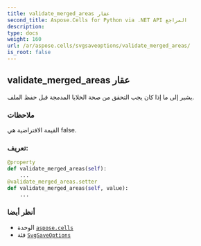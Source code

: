 ```yaml
---
title: validate_merged_areas عقار
second_title: Aspose.Cells for Python via .NET API المراجع
description:
type: docs
weight: 160
url: /ar/aspose.cells/svgsaveoptions/validate_merged_areas/
is_root: false
---
```

##  validate_merged_areas عقار

يشير إلى ما إذا كان يجب التحقق من صحة الخلايا المدمجة قبل حفظ الملف.

###  ملاحظات

القيمة الافتراضية هي false.
###  تعريف:
```python
@property
def validate_merged_areas(self):
    ...
@validate_merged_areas.setter
def validate_merged_areas(self, value):
    ...
```

###  أنظر أيضا
* الوحدة [`aspose.cells`](../../)
* فئة [`SvgSaveOptions`](/cells/python-net/ar/aspose.cells/svgsaveoptions)
